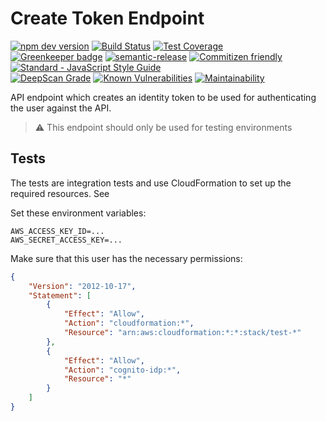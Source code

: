 # Create Token Endpoint

[![npm dev version](https://img.shields.io/npm/v/@nrfcloud/create-token/dev.svg)](https://www.npmjs.com/package/@nrfcloud/create-token)
[![Build Status](https://travis-ci.org/nRFCloud/create-token.svg?branch=master)](https://travis-ci.org/nRFCloud/create-token)
[![Test Coverage](https://api.codeclimate.com/v1/badges/31e9be8707b0aeede72f/test_coverage)](https://codeclimate.com/github/nRFCloud/create-token/test_coverage)  
[![Greenkeeper badge](https://badges.greenkeeper.io/nrfcloud/create-token.svg)](https://greenkeeper.io/)
[![semantic-release](https://img.shields.io/badge/%20%20%F0%9F%93%A6%F0%9F%9A%80-semantic--release-e10079.svg)](https://github.com/semantic-release/semantic-release)
[![Commitizen friendly](https://img.shields.io/badge/commitizen-friendly-brightgreen.svg)](http://commitizen.github.io/cz-cli/)
[![Standard - JavaScript Style Guide](https://img.shields.io/badge/code_style-standard-brightgreen.svg)](https://standardjs.com)  
[![DeepScan Grade](https://deepscan.io/api/projects/1790/branches/7755/badge/grade.svg)](https://deepscan.io/dashboard/#view=project&pid=1790&bid=7755)
[![Known Vulnerabilities](https://snyk.io/test/github/nrfcloud/create-token/badge.svg?targetFile=package.json)](https://snyk.io/test/github/nrfcloud/create-token?targetFile=package.json)
[![Maintainability](https://api.codeclimate.com/v1/badges/31e9be8707b0aeede72f/maintainability)](https://codeclimate.com/github/nRFCloud/create-token/maintainability)

API endpoint which creates an identity token to be used for authenticating the user against the API.

> :warning: This endpoint should only be used for testing environments

## Tests

The tests are integration tests and use CloudFormation to set up
the required resources. See 

Set these environment variables:

    AWS_ACCESS_KEY_ID=...
    AWS_SECRET_ACCESS_KEY=...

Make sure that this user has the necessary permissions:

```json
{
    "Version": "2012-10-17",
    "Statement": [
        {
            "Effect": "Allow",
            "Action": "cloudformation:*",
            "Resource": "arn:aws:cloudformation:*:*:stack/test-*"
        },
        {
            "Effect": "Allow",
            "Action": "cognito-idp:*",
            "Resource": "*"
        }
    ]
}
```
